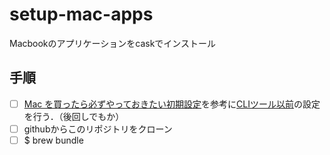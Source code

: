 # setup-mac-apps
Macbookのアプリケーションをcaskでインストール

## 手順
- [ ] [Mac を買ったら必ずやっておきたい初期設定](https://qiita.com/ucan-lab/items/c1a12c20c878d6fb1e21)を参考に[CLIツール以前](https://qiita.com/ucan-lab/items/c1a12c20c878d6fb1e21)の設定を行う．（後回しでもか）
- [ ] githubからこのリポジトリをクローン
- [ ] $ brew bundle
